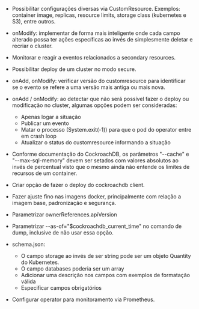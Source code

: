 

- Possibilitar configurações diversas via CustomResource. Exemplos: container image, replicas, resource limits, storage class (kubernetes e S3), entre outros.

- onModify: implementar de forma mais inteligente onde cada campo alterado possa ter ações específicas ao invés de simplesmente deletar e recriar o cluster.

- Monitorar e reagir a eventos relacionados a secondary resources.

- Possibilitar deploy de um cluster no modo secure.

- onAdd, onModify: verificar versão do customresource para identificar se o evento se refere a uma versão mais antiga ou mais nova.

- onAdd / onModify: ao detectar que não será possível fazer o deploy ou modificação no cluster, algumas opções podem ser consideradas:
	- Apenas logar a situação
	- Publicar um evento
	- Matar o processo (System.exit(-1)) para que o pod do operator entre em crash loop
	- Atualizar o status do customresource informando a situação

- Conforme documentação do CockroachDB, os parâmetros "--cache" e "--max-sql-memory" devem ser setados com valores absolutos ao invés de percentual visto que o mesmo ainda não entende os limites de recursos de um container.

- Criar opção de fazer o deploy do cockroachdb client.

- Fazer ajuste fino nas imagens docker, principalmente com relação a imagem base, padronização e segurança.

- Parametrizar ownerReferences.apiVersion

- Parametrizar --as-of="$cockroachdb_current_time" no comando de dump, inclusive de não usar essa opção.

- schema.json: 
	- O campo storage ao invés de ser string pode ser um objeto Quantity do Kubernetes.
	- O campo databases poderia ser um array
	- Adicionar uma descrição nos campos com exemplos de formatação válida
	- Especificar campos obrigatórios

- Configurar operator para monitoramento via Prometheus.
